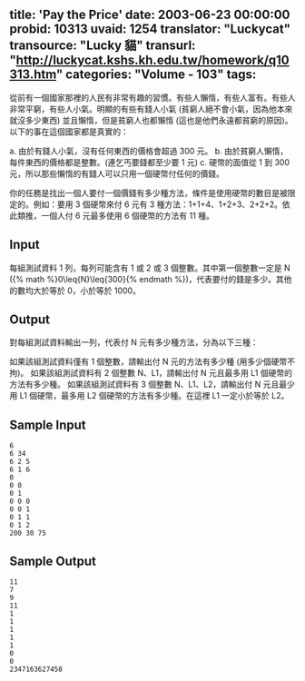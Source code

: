title: 'Pay the Price'
date: 2003-06-23 00:00:00
probid: 10313
uvaid: 1254
translator: "Luckycat"
transource: "Lucky 貓"
transurl: "http://luckycat.kshs.kh.edu.tw/homework/q10313.htm"
categories: "Volume - 103"
tags:
---

從前有一個國家那裡的人民有非常有趣的習慣。有些人懶惰，有些人富有。有些人非常平窮，有些人小氣。明顯的有些有錢人小氣 (貧窮人絕不會小氣，因為他本來就沒多少東西) 並且懶惰，但是貧窮人也都懶惰 (這也是他們永遠都貧窮的原因)。以下的事在這個國家都是真實的：

a. 由於有錢人小氣，沒有任何東西的價格會超過 300 元。
b. 由於貧窮人懶惰，每件東西的價格都是整數。(連乞丐要錢都至少要 1 元)
c. 硬幣的面值從 1 到 300 元，所以那些懶惰的有錢人可以只用一個硬幣付任何的價錢。

你的任務是找出一個人要付一個價錢有多少種方法，條件是使用硬幣的數目是被限定的。例如：要用 3 個硬幣來付 6 元有 3 種方法：1+1+4、1+2+3、2+2+2。依此類推，一個人付 6 元最多使用 6 個硬幣的方法有 11 種。

## Input ##

每組測試資料 1 列，每列可能含有 1 或 2 或 3 個整數。其中第一個整數一定是 N ({% math %}0\leq{N}\leq{300}{% endmath %})，代表要付的錢是多少。其他的數均大於等於 0，小於等於 1000。

## Output ##

對每組測試資料輸出一列，代表付 N 元有多少種方法，分為以下三種：

如果該組測試資料僅有 1 個整數，請輸出付 N 元的方法有多少種 (用多少個硬幣不拘)。
如果該組測試資料有 2 個整數 N、L1，請輸出付 N 元且最多用 L1 個硬幣的方法有多少種。
如果該組測試資料有 3 個整數 N、L1、L2，請輸出付 N 元且最少用 L1 個硬幣，最多用 L2 個硬幣的方法有多少種。在這裡 L1 一定小於等於 L2。

## Sample Input ##

	6
	6 34
	6 2 5
	6 1 6
	0 
	0 0 
	0 1 
	0 0 0 
	0 0 1 
	0 1 1 
	0 1 2 
	200 30 75 

## Sample Output ##

	11
	7
	9
	11
	1
	1
	1
	1
	1
	0
	0
	2347163627458